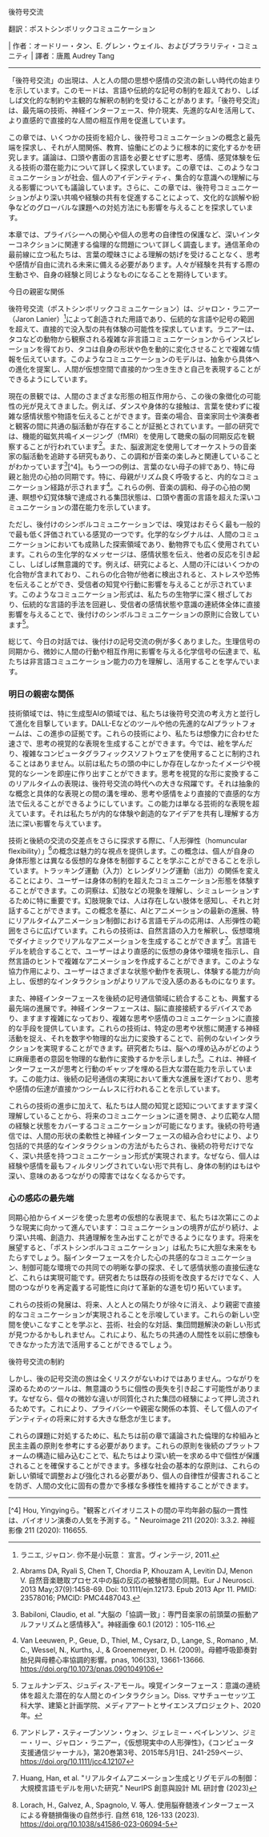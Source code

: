 後符号交流

翻訳：ポストシンボリックコミュニケーション

| 作者：オードリー・タン、E. グレン・ウェイル、およびプララリティ・コミュニティ
| 譯者：唐鳳 Audrey Tang

---

「後符号交流」の出現は、人と人の間の思想や感情の交流の新しい時代の始まりを示しています。このモードは、言語や伝統的な記号の制約を超えており、しばしば文化的な制約や主観的な解釈の制約を受けることがあります。「後符号交流」は、最先端の技術、神経インターフェース、仲介現実、先進的なAIを活用して、より直感的で直接的な人間の相互作用を促進しています。

この章では、いくつかの技術を紹介し、後符号コミュニケーションの概念と最先端を探求し、それが人間関係、教育、協働にどのように根本的に変化するかを研究します。議論は、口頭や書面の言語を必要とせずに思考、感情、感覚体験を伝える技術の潜在能力について詳しく探求しています。この章では、このようなコミュニケーションが社会、個人のアイデンティティ、集合的な意識への理解に与える影響についても議論しています。さらに、この章では、後符号コミュニケーションがより深い共鳴や経験の共有を促進することによって、文化的な誤解や紛争などのグローバルな課題への対処方法にも影響を与えることを探求しています。

本章では、プライバシーへの関心や個人の思考の自律性の保護など、深いインターコネクションに関連する倫理的な問題について詳しく調査します。通信革命の最前線に立つ私たちは、言葉の曖昧さによる理解の妨げを受けることなく、思考や感情が自由に流れる未来に備える必要があります。人々が経験を共有する際の生動さや、自身の経験と同じようなものになることを期待しています。

今日の親密な関係

後符号交流（ポストシンボリックコミュニケーション）は、ジャロン・ラニアー（Jaron Lanier）[^1]によって創造された用語であり、伝統的な言語や記号の範囲を超えて、直接的で没入型の共有体験の可能性を探求しています。ラニアーは、タコなどの動物から観察される複雑な非言語コミュニケーションからインスピレーションを得ており、タコは自身の形状や色を動的に変化させることで複雑な情報を伝えています。このようなコミュニケーションのモデルは、抽象から具体への進化を提案し、人間が仮想空間で直接的かつ生き生きと自己を表現することができるようにしています。

現在の景観では、人間のさまざまな形態の相互作用から、この後の象徴化の可能性の光が見えてきました。例えば、ダンスや身体的な接触は、言葉を使わずに複雑な感情状態や物語を伝えることができます。音楽の場合、音楽家同士や演奏者と観客の間に共通の脳活動が存在することが証拠とされています。一部の研究では、機能的磁気共鳴イメージング（fMRI）を使用して聴衆の脳の同期反応を観察することが行われています[^2]。また、脳波測定を使用してオーケストラの音楽家の脳活動を追跡する研究もあり、この調和が音楽の楽しみと関連していることがわかっています[^3][^4]。もう一つの例は、言葉のない母子の絆であり、特に母親と胎児の心拍の同期です。特に、母親がリズム良く呼吸すると、内的なコミュニケーション経路が示されます[^5]。これらの例、音楽の調和、母子の心拍の関連、瞑想や幻覚体験で達成される集団状態は、口頭や書面の言語を超えた深いコミュニケーションの潜在能力を示しています。

ただし、後付けのシンボルコミュニケーションでは、嗅覚はおそらく最も一般的で最も低く評価されている感覚の一つです。化学的なシグナルは、人間のコミュニケーションにおいても成熟した探索領域であり、動物界でも広く使用されています。これらの生化学的なメッセージは、感情状態を伝え、他者の反応を引き起こし、しばしば無意識的です。例えば、研究によると、人間の汗にはいくつかの化合物が含まれており、これらの化合物が他者に検出されると、ストレスや恐怖を伝えることができ、受信者の知覚や行動に影響を与えることが示されています。このようなコミュニケーション形式は、私たちの生物学に深く根ざしており、伝統的な言語的手法を回避し、受信者の感情状態や意識の連続体全体に直接影響を与えることで、後付けのシンボルコミュニケーションの原則に合致しています[^6]。

総じて、今日の対話では、後付けの記号交流の例が多くありました。生理信号の同期から、微妙に人間の行動や相互作用に影響を与える化学信号の伝達まで、私たちは非言語コミュニケーション能力の力を理解し、活用することを学んでいます。

### 明日の親密な関係

技術領域では、特に生成型AIの領域では、私たちは後符号交流の考え方と並行して進化を目撃しています。DALL-Eなどのツールや他の先進的なAIプラットフォームは、この進歩の証拠です。これらの技術により、私たちは想像力に合わせた速さで、思考の視覚的な表現を生成することができます。今では、絵を学んだり、複雑なコンピュータグラフィックスソフトウェアを使用することに制約されることはありません。以前は私たちの頭の中にしか存在しなかったイメージや視覚的なシーンを即座に作り出すことができます。思考を視覚的な形に変換するこのリアルタイムの表現は、後符号交流の時代への大きな飛躍です。それは抽象的な概念と具体的な表現との間の溝を埋め、思考や感情をより直接的で直感的な方法で伝えることができるようにしています。この能力は単なる芸術的な表現を超えています。それは私たちが内的な体験や創造的なアイデアを共有し理解する方法に深い影響を与えています。

技術と後続の交流の交差点をさらに探求する際に、「人形弾性（homuncular flexibility）」[^7]の概念は魅力的な視点を提供します。この概念は、個人が自身の身体形態とは異なる仮想的な身体を制御することを学ぶことができることを示しています。トラッキング運動（入力）とレンダリング運動（出力）の関係を変えることにより、ユーザーは身体の制約を超えたコミュニケーション形態を体験することができます。この洞察は、幻肢などの現象を理解し、シミュレーションするために特に重要です。幻肢現象では、人は存在しない肢体を感知し、それと対話することができます。この概念を基に、AIとアニメーションの最新の進展、特にリアルタイムアニメーション制御における言語モデルの応用は、人形弾性の範囲をさらに広げています。これらの技術は、自然言語の入力を解釈し、仮想環境でダイナミックでリアルなアニメーションを生成することができます[^8]。言語モデルを統合することで、ユーザーはより直感的に仮想の身体や環境を指示し、自然言語のヒントで複雑なアニメーションを作成することができます。このような協力作用により、ユーザーはさまざまな状態や動作を表現し、体験する能力が向上し、仮想的なインタラクションがよりリアルで没入感のあるものになります。

また、神経インターフェースを後続の記号通信領域に統合することも、興奮する最先端の進展です。神経インターフェースは、脳に直接接続するデバイスであり、ますます複雑になっており、複雑な思考や感情のコミュニケーションに直接的な手段を提供しています。これらの技術は、特定の思考や状態に関連する神経活動を捉え、それを数字や物理的な出力に変換することで、前例のないインタラクションを実現することができます。研究者たちは、脳への埋め込みがどのように麻痺患者の意図を物理的な動作に変換するかを示しました[^9]。これは、神経インターフェースが思考と行動のギャップを埋める巨大な潜在能力を示しています。この能力は、後続の記号通信の実現において重大な進展を遂げており、思考や感情の伝達が直接かつシームレスに行われることを示しています。

これらの技術の進歩に加えて、私たちは人間の知覚と認知についてますます深く理解していることから、将来のコミュニケーションに道を開き、より広範な人間の経験と状態をカバーするコミュニケーションが可能になります。後続の符号通信では、人間の形状の柔軟性と神経インターフェースの組み合わせにより、より包括的で共感的なインタラクションの方法がもたらされ、後続の符号だけでなく、深い共感を持つコミュニケーション形式が実現されます。なぜなら、個人は経験や感情を最もフィルタリングされていない形で共有し、身体の制約はもはや深い、意味のあるつながりの障害ではなくなるからです。

### 心の感応の最先端

同期心拍からイメージを使った思考の仮想的な表現まで、私たちは次第にこのような現実に向かって進んでいます：コミュニケーションの境界が広がり続け、より深い共鳴、創造力、共通理解を生み出すことができるようになります。将来を展望すると、「ポストシンボルコミュニケーション」は私たちに大胆な未来をもたらすでしょう。脳インターフェースを介した心の共感的なコミュニケーション、制御可能な環境での共同での明晰な夢の探求、そして感情状態の直接伝達など、これらは実現可能です。研究者たちは既存の技術を改良するだけでなく、人間のつながりを再定義する可能性に向けて革新的な道を切り拓いています。

これらの技術の発展は、将来、人と人との隔たりが徐々に消え、より親密で直接的なコミュニケーションが実現されることを示唆しています。これらの新しい空間を使いこなすことを学ぶと、芸術、社会的な対話、集団問題解決の新しい形式が見つかるかもしれません。これにより、私たちの共通の人間性を以前に想像もできなかった方法で活用することができるでしょう。

後符号交流の制約

しかし、後の記号交流の旅は全くリスクがないわけではありません。つながりを深めるためのツールは、無意識のうちに個性の喪失を引き起こす可能性があります。なぜなら、個々の微妙な違いが同質化された集団の経験によって押し流されるためです。これにより、プライバシーや親密な関係の本質、そして個人のアイデンティティの将来に対する大きな懸念が生じます。

これらの課題に対処するために、私たちは前の章で議論された倫理的な枠組みと民主主義の原則を参考にする必要があります。これらの原則を後続のプラットフォームの構造に組み込むことで、私たちはより深い統一を求める中で個性が保護されることを確保することができます。多様な社会の基本的な原則は、これらの新しい領域で調整および強化される必要があり、個人の自律性が侵害されることを防ぎ、人間の文化に固有の豊かで多様な多様性を維持することができます。

---

[^1]: ラニエ, ジャロン. 你不是小玩意： 宣言。ヴィンテージ, 2011.

[^2]: Abrams DA, Ryali S, Chen T, Chordia P, Khouzam A, Levitin DJ, Menon V. 自然音楽聴取プロセス中の脳の反応の被験者間の同期。Eur J Neurosci. 2013 May;37(9):1458-69. Doi: 10.1111/ejn.12173. Epub 2013 Apr 11. PMID: 23578016; PMCID: PMC4487043.

[^3]: Babiloni, Claudio, et al. "大脳の「協調一致」：専門音楽家の前頭葉の振動アルファリズムと感情移入"。神経画像 60.1 (2012)：105-116.

[^4] Hou, Yingyingら。"観客とバイオリニストの間の平均年齢の脳の一貫性は、バイオリン演奏の人気を予測する。" Neuroimage 211 (2020): 3.3.2. 神經影像 211 (2020): 116655.

[^5]: Van Leeuwen, P., Geue, D., Thiel, M., Cysarz, D., Lange, S., Romano , M. C., Wessel, N., Kurths, J., & Groenemeyer, D. H. (2009)。母體呼吸節奏對胎兒與母體心率協調的影響。pnas, 106(33), 13661-13666. https://doi.org/10.1073/pnas.0901049106

[^6]: フェルナンデス、ジュディス-アモール。嗅覚インターフェース：意識の連続体を超えた潜在的な人間とのインタラクション。Diss. マサチューセッツ工科大学、建築と計画学院、メディアアートとサイエンスプロジェクト、2020 年。

[^7]: アンドレア・スティーブンソン・ウォン、ジェレミー・ベイレンソン、ジミー・リー、ジャロン・ラニアー，《仮想現実中の人形弾性》，《コンピュータ支援通信ジャーナル》，第20巻第3号、2015年5月1日、241-259ページ、https://doi.org/10.1111/jcc4.12107

[^8]: Huang, Han, et al. "リアルタイムアニメーション生成とリグモデルの制御：大規模言語モデルを用いた研究." NeurIPS 創意與設計 ML 研討會 (2023)

[^9]: Lorach, H., Galvez, A., Spagnolo, V. 等人. 使用脳脊髄液インターフェースによる脊髄損傷後の自然歩行. 自然 618, 126-133 (2023). https://doi.org/10.1038/s41586-023-06094-5
